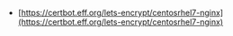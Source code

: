 - [https://certbot.eff.org/lets-encrypt/centosrhel7-nginx](https://certbot.eff.org/lets-encrypt/centosrhel7-nginx)

